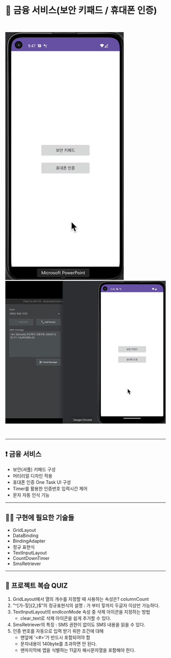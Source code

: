 # 📢 금융 서비스(보안 키패드 / 휴대폰 인증)

<br>

![](result1.gif)![](result2.gif)

<br>

---
## ❗️ 금융 서비스

- 보안(셔플) 키패드 구성
- 머티리얼 디자인 적용
- 휴대폰 인증 One Task UI 구성
- Timer를 활용한 인증번호 입력시간 제어
- 문자 자동 인식 기능

---
## 💪🏻 구현에 필요한 기술들

- GridLayout
- DataBinding
- BindingAdapter
- 정규 표현식
- TextInputLayout
- CountDownTimer
- SmsRetriever

---
## 💬 프로젝트 복습 QUIZ

1. GridLayout에서 열의 개수를 지정할 때 사용하는 속성은? columnCount
2. "^[가-힣]{2,}$"의 정규표현식의 설명 : 가 부터 힣까지 두글자 이상만 가능하다.
3. TextInputLayout의 endIconMode 속성 중 삭제 아이콘을 지정하는 방법
    - clear_text로 삭제 아이콘을 쉽게 추가할 수 있다.
4. SmsRetriever의 특징 : SMS 권한이 없이도 SMS 내용을 읽을 수 있다.
5. 인증 번호를 자동으로 입력 받기 위한 조건에 대해
    - 맨앞에 '<#>'가 반드시 포함되어야 함
    - 문자내용이 140byte를 초과하면 안 된다.
    - 맨마지막에 앱을 식별하는 11글자 해시문자열을 포함해야 한다.